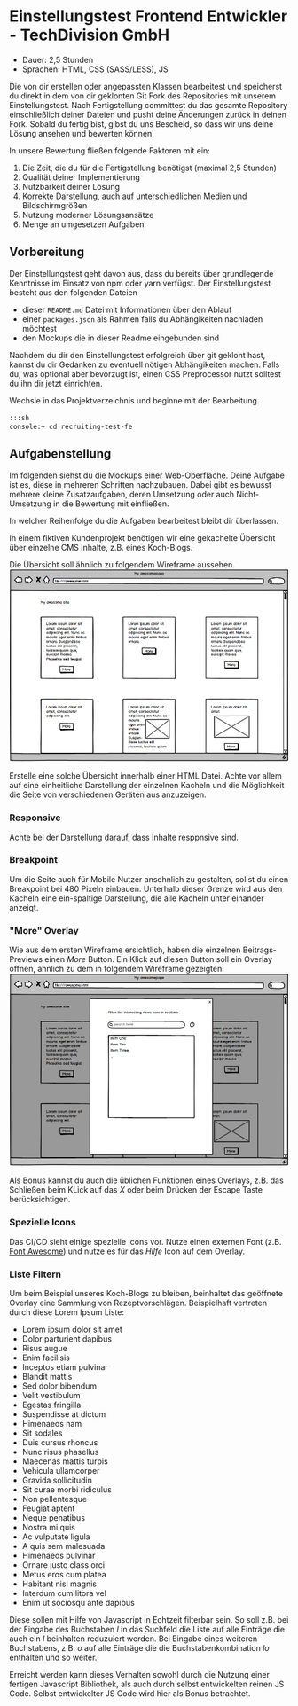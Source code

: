 # Einstellungstest Frontend Entwickler - TechDivision GmbH

* Dauer: 2,5 Stunden
* Sprachen: HTML, CSS (SASS/LESS), JS

Die von dir erstellen oder angepassten Klassen bearbeitest und speicherst du direkt in dem von dir geklonten Git Fork des Repositories mit unserem Einstellungstest. Nach Fertigstellung committest du das gesamte Repository einschließlich deiner Dateien und pusht deine Änderungen zurück in deinen Fork. Sobald du fertig bist, gibst du uns Bescheid, so dass wir uns deine Lösung ansehen und bewerten können.

In unsere Bewertung fließen folgende Faktoren mit ein:

1. Die Zeit, die du für die Fertigstellung benötigst (maximal 2,5 Stunden)
2. Qualität deiner Implementierung
3. Nutzbarkeit deiner Lösung
4. Korrekte Darstellung, auch auf unterschiedlichen Medien und Bildschirmgrößen
5. Nutzung moderner Lösungsansätze
6. Menge an umgesetzen Aufgaben

## Vorbereitung

Der Einstellungstest geht davon aus, dass du bereits über grundlegende Kenntnisse im Einsatz von npm oder yarn verfügst. Der Einstellungstest besteht aus den folgenden Dateien

* dieser `README.md` Datei mit Informationen über den Ablauf
* einer `packages.json` als Rahmen falls du Abhängikeiten nachladen möchtest
* den Mockups die in dieser Readme eingebunden sind 

Nachdem du dir den Einstellungstest erfolgreich über git geklont hast, kannst du dir Gedanken zu eventuell nötigen Abhängikeiten machen.
Falls du, was optional aber bevorzugt ist, einen CSS Preprocessor nutzt solltest du ihn dir jetzt einrichten.

Wechsle in das Projektverzeichnis und beginne mit der Bearbeitung.

	:::sh
	console:~ cd recruiting-test-fe

## Aufgabenstellung

Im folgenden siehst du die Mockups einer Web-Oberfläche.
Deine Aufgabe ist es, diese in mehreren Schritten nachzubauen. Dabei gibt es bewusst mehrere kleine Zusatzaufgaben,
deren Umsetzung oder auch Nicht-Umsetzung in die Bewertung mit einfließen.

In welcher Reihenfolge du die Aufgaben bearbeitest bleibt dir überlassen.

In einem fiktiven Kundenprojekt benötigen wir eine gekachelte Übersicht über einzelne CMS Inhalte, z.B. eines Koch-Blogs.

Die Übersicht soll ähnlich zu folgendem Wireframe aussehen.
![Übersicht über Einträge](mockups/overview.png "Übersicht über Einträge")

Erstelle eine solche Übersicht innerhalb einer HTML Datei.
Achte vor allem auf eine einheitliche Darstellung der einzelnen Kacheln und die Möglichkeit die Seite von verschiedenen Geräten aus anzuzeigen.

### Responsive
Achte bei der Darstellung darauf, dass Inhalte resppnsive sind.

### Breakpoint
Um die Seite auch für Mobile Nutzer ansehnlich zu gestalten, sollst du einen Breakpoint bei 480 Pixeln einbauen. Unterhalb dieser Grenze wird aus
den Kacheln eine ein-spaltige Darstellung, die alle Kacheln unter einander anzeigt.



### "More" Overlay

Wie aus dem ersten Wireframe ersichtlich, haben die einzelnen Beitrags-Previews einen *More* Button.
Ein Klick auf diesen Button soll ein Overlay öffnen, ähnlich zu dem in folgendem Wireframe gezeigten.
![Detail Overlay](mockups/overlay.png "Detail Overlay")

Als Bonus kannst du auch die üblichen Funktionen eines Overlays, z.B. das Schließen beim KLick auf das *X* oder beim Drücken der Escape Taste berücksichtigen.

### Spezielle Icons

Das CI/CD sieht einige spezielle Icons vor. Nutze einen externen Font (z.B. [Font Awesome](https://fontawesome.com/)) und nutze es für das *Hilfe* Icon auf dem Overlay.

### Liste Filtern

Um beim Beispiel unseres Koch-Blogs zu bleiben, beinhaltet das geöffnete Overlay eine Sammlung von Rezeptvorschlägen.
Beispielhaft vertreten durch diese Lorem Ipsum Liste:

- Lorem ipsum dolor sit amet
- Dolor parturient dapibus
- Risus augue
- Enim facilisis 
- Inceptos etiam pulvinar 
- Blandit mattis
- Sed dolor bibendum 
- Velit vestibulum
- Egestas fringilla
- Suspendisse at dictum
- Himenaeos nam
- Sit sodales
- Duis cursus rhoncus
- Nunc risus phasellus
- Maecenas mattis turpis
- Vehicula ullamcorper
- Gravida sollicitudin
- Sit curae morbi ridiculus
- Non pellentesque
- Feugiat aptent
- Neque penatibus
- Nostra mi quis
- Ac vulputate ligula
- A quis sem malesuada
- Himenaeos pulvinar
- Ornare justo class orci
- Metus eros cum platea
- Habitant nisl magnis
- Interdum cum litora vel
- Enim ut sociosqu ante dapibus

Diese sollen mit Hilfe von Javascript in Echtzeit filterbar sein.
So soll z.B. bei der Eingabe des Buchstaben *l* in das Suchfeld die Liste auf alle Einträge die auch ein *l* beinhalten reduzuiert werden.
Bei Eingabe eines weiteren Buchstabens, z.B. *o* auf alle Einträge die die Buchstabenkombination *lo* enthalten und so weiter.

Erreicht werden kann dieses Verhalten sowohl durch die Nutzung einer fertigen Javascript Bibliothek, als auch durch selbst entwickelten reinen JS Code.
Selbst entwickelter JS Code wird hier als Bonus betrachtet.